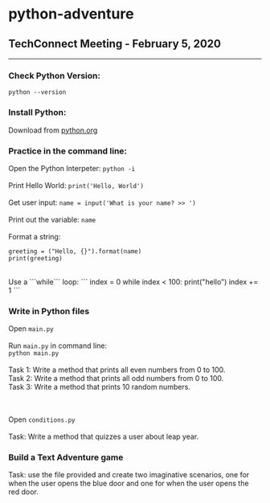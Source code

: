 # python-adventure
## TechConnect Meeting - February 5, 2020
<hr>

### Check Python Version:
```python --version```

### Install Python: 
Download from [python.org](https://www.python.org/downloads/)

### Practice in the command line:
Open the Python Interpeter:
```python -i```
<br><br>
Print Hello World:
```print('Hello, World')```
<br><br>
Get user input: ```name = input('What is your name? >> ')```
<br><br>
Print out the variable: ```name```
<br><br>
Format a string: <br>
```
greeting = ("Hello, {}").format(name)
print(greeting)
```
<br>
Use a ```while``` loop:
```
index = 0
while index < 100:
    print("hello")
    index += 1
```

### Write in Python files
Open ```main.py``` <br><br>
Run ```main.py``` in command line: <br>
  ```python main.py```
<br><br>
Task 1: Write a method that prints all even numbers from 0 to 100.<br>
Task 2: Write a method that prints all odd numbers from 0 to 100.<br>
Task 3: Write a method that prints 10 random numbers.<br>
<br><br>

Open ```conditions.py```<br><br>
Task: Write a method that quizzes a user about leap year.

### Build a Text Adventure game
Task: use the file provided and create two imaginative scenarios, one for when the user opens the blue door and one for when the user opens the red door.
